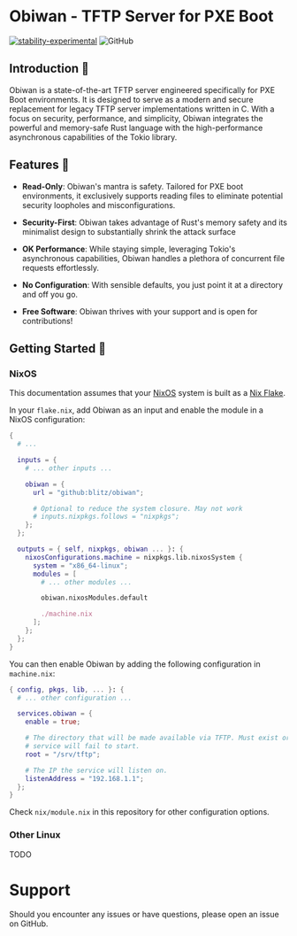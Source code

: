 # Obiwan - TFTP Server for PXE Boot

[![stability-experimental](https://img.shields.io/badge/stability-experimental-orange.svg)](https://github.com/emersion/stability-badges#experimental)
![GitHub](https://img.shields.io/github/license/blitz/obiwan.svg)

## Introduction 🚀

Obiwan is a state-of-the-art TFTP server engineered specifically for
PXE Boot environments. It is designed to serve as a modern and secure
replacement for legacy TFTP server implementations written in C. With
a focus on security, performance, and simplicity, Obiwan integrates
the powerful and memory-safe Rust language with the high-performance
asynchronous capabilities of the Tokio library.

## Features 🌟

- **Read-Only**: Obiwan's mantra is safety. Tailored for PXE boot
  environments, it exclusively supports reading files to eliminate
  potential security loopholes and misconfigurations.

- **Security-First**: Obiwan takes advantage of Rust's memory safety and its minimalist design to substantially shrink the attack surface

- **OK Performance**: While staying simple, leveraging Tokio's
  asynchronous capabilities, Obiwan handles a plethora of concurrent
  file requests effortlessly.

- **No Configuration**: With sensible defaults, you just point it at a
  directory and off you go.

- **Free Software**: Obiwan thrives with your support and is open for
  contributions!

## Getting Started 🏁

### NixOS

This documentation assumes that your [NixOS](https://nixos.org/)
system is built as a [Nix Flake](https://nixos.wiki/wiki/Flakes).

In your `flake.nix`, add Obiwan as an input and enable the module in
a NixOS configuration:

```nix
{
  # ...

  inputs = {
	# ... other inputs ...

	obiwan = {
	  url = "github:blitz/obiwan";

	  # Optional to reduce the system closure. May not work
	  # inputs.nixpkgs.follows = "nixpkgs";
	};
  };

  outputs = { self, nixpkgs, obiwan ... }: {
	nixosConfigurations.machine = nixpkgs.lib.nixosSystem {
	  system = "x86_64-linux";
	  modules = [
		# ... other modules ...

		obiwan.nixosModules.default

		./machine.nix
	  ];
	};
  };
}
```

You can then enable Obiwan by adding the following configuration in
`machine.nix`:

```nix
{ config, pkgs, lib, ... }: {
  # ... other configuration ...

  services.obiwan = {
	enable = true;

	# The directory that will be made available via TFTP. Must exist or the
	# service will fail to start.
	root = "/srv/tftp";

	# The IP the service will listen on.
	listenAddress = "192.168.1.1";
  };
}
```

Check `nix/module.nix` in this repository for other configuration
options.

### Other Linux

TODO

# Support

Should you encounter any issues or have questions, please open an issue on GitHub.
